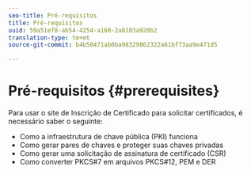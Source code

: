 ```yaml
---
seo-title: Pré-requisitos
title: Pré-requisitos
uuid: 59a51ef8-ab54-4254-a160-2a8103a920b2
translation-type: tm+mt
source-git-commit: b4b50471ab0ba98329862322a61bf73aa9e471d5

---
```



# Pré-requisitos {#prerequisites}

Para usar o site de Inscrição de Certificado para solicitar certificados, é necessário saber o seguinte:

* Como a infraestrutura de chave pública (PKI) funciona
* Como gerar pares de chaves e proteger suas chaves privadas
* Como gerar uma solicitação de assinatura de certificado (CSR)
* Como converter PKCS#7 em arquivos PKCS#12, PEM e DER